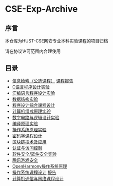 # CSE-Exp-Archive

## 序言

本仓库为HUST-CSE网安专业本科实验课程的项目归档

请在协议许可范围内合理使用

## 目录

- [信息检索（公选课程）](../../../search-recommend) [课程报告](./information_retrieval)
- [C语言程序设计实验](./c_experiment)
- [汇编语言程序设计实验](./c_experiment)
- [数据结构实验](./data_structures)
- [程序设计综合课程设计](./program_design)
- [计算机组成原理实验](./computer_organization)
- [数字电路与逻辑设计实验](./digital_logic_circuit)
- [编译原理实验](./compilers_principles)
- [操作系统原理实验](./operating_system)
- [密码学课程设计](./crypto_practicum)
- [区块链技术及应用](./block_chain)
- [认证与访问控制](./access_control)
- [软件安全/软件安全实验](./software_security)
- [腾讯游戏安全](../../../TencentGameClientOpenCourse)
- [OpenHarmony操作系统原理](./openharmony)
- [操作系统课程设计](../../../osDesign) [报告](./operating_system_design)
- [计算机通信与网络课程设计](./computer_network)
